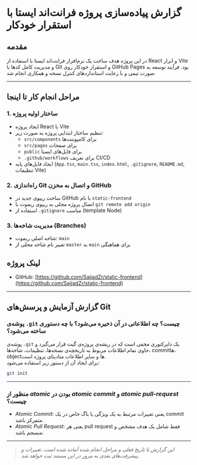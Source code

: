 # گزارش پیاده‌سازی پروژه فرانت‌اند ایستا با استقرار خودکار

## مقدمه

در این پروژه هدف ساخت یک نرم‌افزار فرانت‌اند ایستا با استفاده از React و ابزار Vite و مدیریت کامل کدها با Git و استقرار خودکار روی GitHub Pages بود. فرآیند توسعه به صورت تیمی و با رعایت استانداردهای کنترل نسخه و همکاری انجام شد.

---

## مراحل انجام کار تا اینجا

### 1. ساختار اولیه پروژه

- ایجاد پروژه React با Vite  
- تنظیم ساختار ابتدایی پروژه به صورت زیر:  
  - `src/components` برای کامپوننت‌ها  
  - `src/pages` برای صفحات  
  - `public` برای فایل‌های ایستا  
  - `.github/workflows` برای تعریف CI/CD  
- ایجاد فایل‌های پایه (`App.tsx`, `main.tsx`, `index.html`, `.gitignore`, `README.md`, تنظیمات Vite)

### 2. راه‌اندازی Git و اتصال به مخزن GitHub

- ساخت ریپوی جدید در GitHub با نام `static-frontend`  
- اتصال پروژه محلی به ریپوی ریموت با `git remote add origin`  
- استفاده از `.gitignore` مناسب (template Node)  


### 3. مدیریت شاخه‌ها (Branches)

- شاخه اصلی ریموت: `main`  
- تغییر نام شاخه محلی از `master` به `main` برای هماهنگی  



## لینک پروژه

-  GitHub: [https://github.com/SajjadZr/static-frontend](https://github.com/SajjadZr/static-frontend)  


---


##  گزارش آزمایش و پرسش‌های Git

###  پوشه‌ی `.git` چیست؟ چه اطلاعاتی در آن ذخیره می‌شود؟ با چه دستوری ساخته می‌شود؟
پوشه‌ی `.git` یک دایرکتوری مخفی است که در ریشه‌ی پروژه‌ی گیت قرار می‌گیرد و حاوی تمام اطلاعات مربوط به تاریخچه‌ی نسخه‌ها، تنظیمات، شاخه‌ها، commitها، objectها و سایر اطلاعات متادیتای پروژه است.  
برای ایجاد آن از دستور زیر استفاده می‌شود:
```bash
git init
```

---

### منظور از *atomic* بودن در *atomic commit* و *atomic pull-request* چیست؟
- *Atomic Commit:* 
یعنی تغییرات مرتبط به یک ویژگی یا باگ خاص در یک commit متمرکز باشد.
- *Atomic Pull Request:* 
یعنی هر pull request فقط شامل یک هدف مشخص و منسجم باشد.

---

> *این گزارش تا تاریخ فعلی و مراحل انجام شده آماده شده است. تغییرات و پیشرفت‌های بعدی به مرور در این مستند ثبت خواهد شد.*

